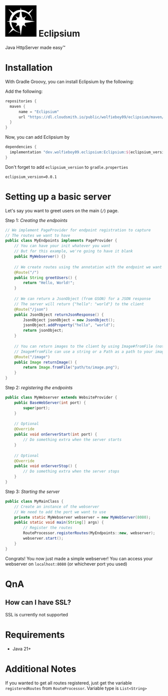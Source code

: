 <h1><img src="icon.png" alt="Eclipsium Icon" width=100 height=100 /> Eclipsium</h1>
Java HttpServer made easy™

# Installation
With Gradle Groovy, you can install Eclipsium by the following:

Add the following:
```groovy
repositories {
  maven {
      name = "Eclipsium" 
      url "https://dl.cloudsmith.io/public/wolfieboy09/eclipsium/maven/"
  }
}
```

Now, you can add Eclipsium by
```groovy
dependencies {
  implementation "dev.wolfieboy09.eclipsium:Eclipsium:${eclipsium_version}"
}
```

Don't forget to add `eclipsium_version` to `gradle.properties`
```properties
eclipsium_version=0.0.1
```

# Setting up a basic server
Let's say you want to greet users on the main (`/`) page.

Step 1:
*Creating the endpoints*

```java
// We implement PageProvider for endpoint registration to capture
// The routes we want to have
public class MyEndpoints implements PageProvider {
    // You can have your init whatever you want
    // But for this example, we're going to have it blank
    public MyWebserver() {}
    
    // We create routes using the annotation with the endpoint we want
    @Route("/")
    public String greetUsers() {
        return "Hello, World!";
    }
    
    // We can return a JsonObject (from GSON) for a JSON response
    // The server will return {"hello": "world"} to the client
    @Route("/json")
    public JsonObject returnJsonResponse() {
        JsonObject jsonObject = new JsonObject();
        jsonObject.addProperty("hello", "world");
        return jsonObject;
    }

    // You can return images to the client by using Image#fromFile (not the java.awt version)
    // Image#fromFile can use a string or a Path as a path to your image.
    @Route("/image")
    public Image returnImage() {
        return Image.fromFile("path/to/image.png");
    }
}

```

Step 2:
*registering the endpoints*

```java
public class MyWebserver extends WebsiteProvider {
    public BaseWebServer(int port) {
        super(port);
    }
    
    // Optional
    @Override
    public void onServerStart(int port) {
        // Do something extra when the server starts
    }

    // Optional
    @Override
    public void onServerStop() {
        // Do something extra when the server stops
    }
}
```

Step 3:
*Starting the server*

```java
public class MyMainClass {
    // Create an instance of the webserver
    // We need to add the port we want to use
    private static MyWebserver webserver = new MyWebServer(8080);
    public static void main(String[] args) {
        // Register the routes
        RouteProcessor.registerRoutes(MyEndpoints::new, webserver);
        webserver.start();
    }
}
```

Congrats! You now just made a simple webserver!
You can access your webserver on `localhost:8080` (or whichever port you used)


# QnA
## How can I have SSL?
SSL is currently not supported

# Requirements
* Java 21+

# Additional Notes
If you wanted to get all routes registered, just get the variable `registeredRoutes` from `RouteProcessor`. Variable type is `List<String>`
